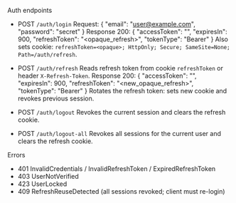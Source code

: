 Auth endpoints

- POST `/auth/login`
  Request: { "email": "user@example.com", "password": "secret" }
  Response 200:
  {
  "accessToken": "<jwt>",
  "expiresIn": 900,
  "refreshToken": "<opaque_refresh>",
  "tokenType": "Bearer"
  }
  Also sets cookie: `refreshToken=<opaque>; HttpOnly; Secure; SameSite=None; Path=/auth/refresh`.

- POST `/auth/refresh`
  Reads refresh token from cookie `refreshToken` or header `X-Refresh-Token`.
  Response 200:
  {
  "accessToken": "<jwt>",
  "expiresIn": 900,
  "refreshToken": "<new_opaque_refresh>",
  "tokenType": "Bearer"
  }
  Rotates the refresh token: sets new cookie and revokes previous session.

- POST `/auth/logout`
  Revokes the current session and clears the refresh cookie.

- POST `/auth/logout-all`
  Revokes all sessions for the current user and clears the refresh cookie.

Errors

- 401 InvalidCredentials / InvalidRefreshToken / ExpiredRefreshToken
- 403 UserNotVerified
- 423 UserLocked
- 409 RefreshReuseDetected (all sessions revoked; client must re-login)

